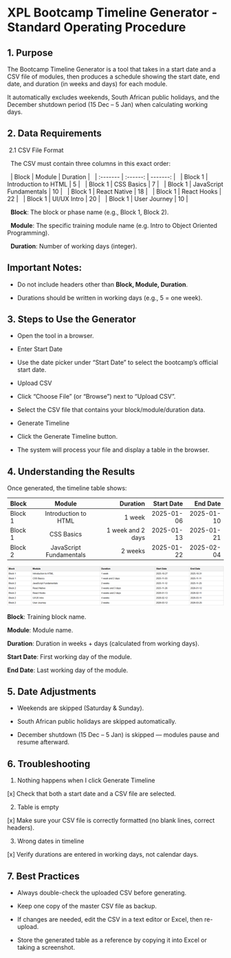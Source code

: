 # XPL Bootcamp Timeline Generator - Standard Operating Procedure

## 1. Purpose

The Bootcamp Timeline Generator is a tool that takes in a start date and a CSV file of modules, then produces a schedule showing the start date, end date, and duration (in weeks and days) for each module. 

It automatically excludes weekends, South African public holidays, and the December shutdown period (15 Dec – 5 Jan) when calculating working days.

## 2. Data Requirements
&nbsp;2.1 CSV File Format

&nbsp;&nbsp;The CSV must contain three columns in this exact order:

&nbsp;&nbsp;| Block | Module | Duration |
&nbsp;&nbsp;| :------- | :------: | -------: |
&nbsp;&nbsp;| Block 1   | Introduction to HTML   | 5    |
&nbsp;&nbsp;| Block 1  | CSS Basics  | 7  |
&nbsp;&nbsp;| Block 1  | JavaScript Fundamentals  | 10  |
&nbsp;&nbsp;| Block 1  | React Native  | 18  |
&nbsp;&nbsp;| Block 1  | React Hooks  | 22  |
&nbsp;&nbsp;| Block 1  | UI/UX Intro  | 20  |
&nbsp;&nbsp;| Block 1  | User Journey  | 10  |


&nbsp;&nbsp;**Block**: The block or phase name (e.g., Block 1, Block 2).

&nbsp;&nbsp;**Module**: The specific training module name (e.g. Intro to Object Oriented Programming).

&nbsp;&nbsp;**Duration**: Number of working days (integer).

## Important Notes:

- Do not include headers other than **Block, Module, Duration**.

- Durations should be written in working days (e.g., 5 = one week).

## 3. Steps to Use the Generator

- Open the tool in a browser.

- Enter Start Date

- Use the date picker under “Start Date” to select the bootcamp’s official start date.

- Upload CSV

- Click “Choose File” (or “Browse”) next to “Upload CSV”.

- Select the CSV file that contains your block/module/duration data.

- Generate Timeline

- Click the Generate Timeline button.

- The system will process your file and display a table in the browser.

## 4. Understanding the Results

Once generated, the timeline table shows:

|Block|Module|Duration|Start Date|End Date
| :------- | :------: | -------: | -------: | -------: |
|Block 1| Introduction to HTML| 1 week| 2025-01-06| 2025-01-10|
|Block 1| CSS Basics| 1 week and 2 days| 2025-01-13| 2025-01-21|
|Block 2| JavaScript Fundamentals| 2 weeks| 2025-01-22| 2025-02-04|

![alt text](image.png)

**Block**: Training block name.

**Module**: Module name.

**Duration**: Duration in weeks + days (calculated from working days).

**Start Date**: First working day of the module.

**End Date**: Last working day of the module.


## 5. Date Adjustments

- Weekends are skipped (Saturday & Sunday).

- South African public holidays are skipped automatically.

- December shutdown (15 Dec – 5 Jan) is skipped — modules pause and resume afterward.

## 6. Troubleshooting

1. Nothing happens when I click Generate Timeline

[x] Check that both a start date and a CSV file are selected.

2. Table is empty

[x] Make sure your CSV file is correctly formatted (no blank lines, correct headers).

3. Wrong dates in timeline

[x] Verify durations are entered in working days, not calendar days.


## 7. Best Practices

- Always double-check the uploaded CSV before generating.

- Keep one copy of the master CSV file as backup.

- If changes are needed, edit the CSV in a text editor or Excel, then re-upload.

- Store the generated table as a reference by copying it into Excel or taking a screenshot.